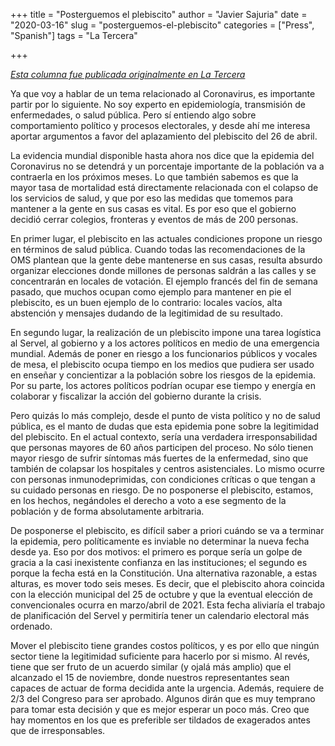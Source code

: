 +++
title = "Posterguemos el plebiscito"
author = "Javier Sajuria"
date = "2020-03-16"
slug = "posterguemos-el-plebiscito"
categories = ["Press", "Spanish"]
tags = "La Tercera"

+++

*[Esta columna fue publicada originalmente en La Tercera](https://www.latercera.com/opinion/noticia/posterguemos-el-plebiscito/GPCV3SWIXRC55ONSIG35NWBNMU/)*

Ya que voy a hablar de un tema relacionado al Coronavirus, es importante partir por lo siguiente. No soy experto en epidemiología, transmisión de enfermedades, o salud pública. Pero sí entiendo algo sobre comportamiento político y procesos electorales, y desde ahí me interesa aportar argumentos a favor del aplazamiento del plebiscito del 26 de abril.

La evidencia mundial disponible hasta ahora nos dice que la epidemia del Coronavirus no se detendrá y un porcentaje importante de la población va a contraerla en los próximos meses. Lo que también sabemos es que la mayor tasa de mortalidad está directamente relacionada con el colapso de los servicios de salud, y que por eso las medidas que tomemos para mantener a la gente en sus casas es vital. Es por eso que el gobierno decidió cerrar colegios, fronteras y eventos de más de 200 personas.

En primer lugar, el plebiscito en las actuales condiciones propone un riesgo en términos de salud pública. Cuando todas las recomendaciones de la OMS plantean que la gente debe mantenerse en sus casas, resulta absurdo organizar elecciones donde millones de personas saldrán a las calles y se concentrarán en locales de votación. El ejemplo francés del fin de semana pasado, que muchos ocupan como ejemplo para mantener en pie el plebiscito, es un buen ejemplo de lo contrario: locales vacíos, alta abstención y mensajes dudando de la legitimidad de su resultado.

En segundo lugar, la realización de un plebiscito impone una tarea logística al Servel, al gobierno y a los actores políticos en medio de una emergencia mundial. Además de poner en riesgo a los funcionarios públicos y vocales de mesa, el plebiscito ocupa tiempo en los medios que pudiera ser usado en enseñar y concientizar a la población sobre los riesgos de la epidemia. Por su parte, los actores políticos podrían ocupar ese tiempo y energía en colaborar y fiscalizar la acción del gobierno durante la crisis.

Pero quizás lo más complejo, desde el punto de vista político y no de salud pública, es el manto de dudas que esta epidemia pone sobre la legitimidad del plebiscito. En el actual contexto, sería una verdadera irresponsabilidad que personas mayores de 60 años participen del proceso. No sólo tienen mayor riesgo de sufrir síntomas más fuertes de la enfermedad, sino que también de colapsar los hospitales y centros asistenciales. Lo mismo ocurre con personas inmunodeprimidas, con condiciones críticas o que tengan a su cuidado personas en riesgo. De no posponerse el plebiscito, estamos, en los hechos, negándoles el derecho a voto a ese segmento de la población y de forma absolutamente arbitraria.

De posponerse el plebiscito, es difícil saber a priori cuándo se va a terminar la epidemia, pero políticamente es inviable no determinar la nueva fecha desde ya. Eso por dos motivos: el primero es porque sería un golpe de gracia a la casi inexistente confianza en las instituciones; el segundo es porque la fecha está en la Constitución. Una alternativa razonable, a estas alturas, es mover todo seis meses. Es decir, que el plebiscito ahora coincida con la elección municipal del 25 de octubre y que la eventual elección de convencionales ocurra en marzo/abril de 2021. Esta fecha aliviaría el trabajo de planificación del Servel y permitiría tener un calendario electoral más ordenado.

Mover el plebiscito tiene grandes costos políticos, y es por ello que ningún sector tiene la legitimidad suficiente para hacerlo por si mismo. Al revés, tiene que ser fruto de un acuerdo similar (y ojalá más amplio) que el alcanzado el 15 de noviembre, donde nuestros representantes sean capaces de actuar de forma decidida ante la urgencia. Además, requiere de 2/3 del Congreso para ser aprobado. Algunos dirán que es muy temprano para tomar esta decisión y que es mejor esperar un poco más. Creo que hay momentos en los que es preferible ser tildados de exagerados antes que de irresponsables.